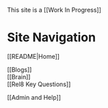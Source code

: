 This site is a [[Work In Progress]]

# Site Navigation

[[README|Home]]  

[[Blogs]]  
[[Brain]]  
[[Rel8 Key Questions]]  

[[Admin and Help]]  

<!-- Comment not rendered visibly to web

Feel free to edit this page. Remember to add two space characters to the end of lines to make a line break, or separate menu links will run together one one line.
-->